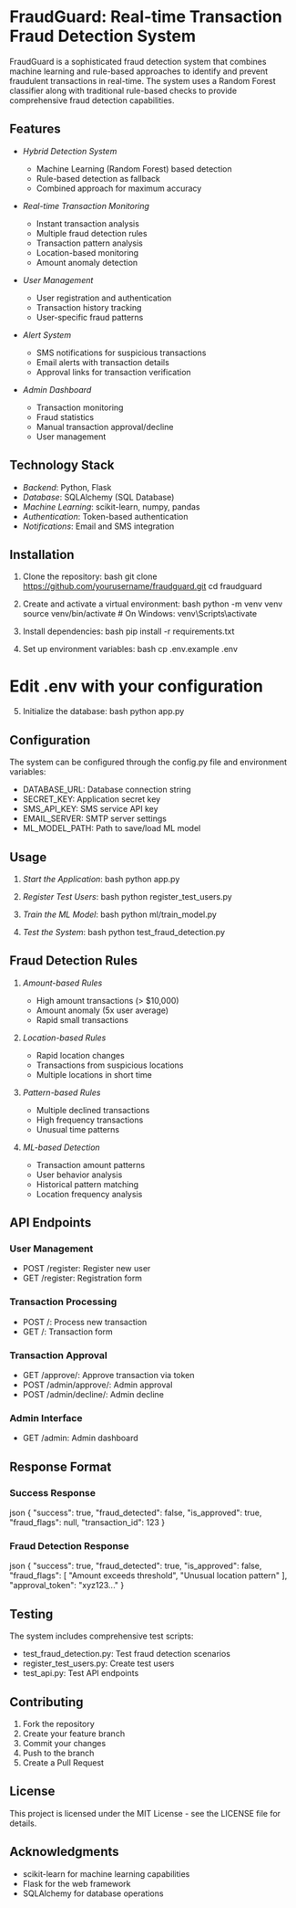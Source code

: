 # FraudGuard: Real-time Transaction Fraud Detection System

FraudGuard is a sophisticated fraud detection system that combines machine learning and rule-based approaches to identify and prevent fraudulent transactions in real-time. The system uses a Random Forest classifier along with traditional rule-based checks to provide comprehensive fraud detection capabilities.

## Features

- *Hybrid Detection System*
  - Machine Learning (Random Forest) based detection
  - Rule-based detection as fallback
  - Combined approach for maximum accuracy

- *Real-time Transaction Monitoring*
  - Instant transaction analysis
  - Multiple fraud detection rules
  - Transaction pattern analysis
  - Location-based monitoring
  - Amount anomaly detection

- *User Management*
  - User registration and authentication
  - Transaction history tracking
  - User-specific fraud patterns

- *Alert System*
  - SMS notifications for suspicious transactions
  - Email alerts with transaction details
  - Approval links for transaction verification

- *Admin Dashboard*
  - Transaction monitoring
  - Fraud statistics
  - Manual transaction approval/decline
  - User management

## Technology Stack

- *Backend*: Python, Flask
- *Database*: SQLAlchemy (SQL Database)
- *Machine Learning*: scikit-learn, numpy, pandas
- *Authentication*: Token-based authentication
- *Notifications*: Email and SMS integration

## Installation

1. Clone the repository:
bash
git clone https://github.com/yourusername/fraudguard.git
cd fraudguard


2. Create and activate a virtual environment:
bash
python -m venv venv
source venv/bin/activate  # On Windows: venv\Scripts\activate


3. Install dependencies:
bash
pip install -r requirements.txt


4. Set up environment variables:
bash
cp .env.example .env
# Edit .env with your configuration


5. Initialize the database:
bash
python app.py


## Configuration

The system can be configured through the config.py file and environment variables:

- DATABASE_URL: Database connection string
- SECRET_KEY: Application secret key
- SMS_API_KEY: SMS service API key
- EMAIL_SERVER: SMTP server settings
- ML_MODEL_PATH: Path to save/load ML model

## Usage

1. *Start the Application*:
bash
python app.py


2. *Register Test Users*:
bash
python register_test_users.py


3. *Train the ML Model*:
bash
python ml/train_model.py


4. *Test the System*:
bash
python test_fraud_detection.py


## Fraud Detection Rules

1. *Amount-based Rules*
   - High amount transactions (> $10,000)
   - Amount anomaly (5x user average)
   - Rapid small transactions

2. *Location-based Rules*
   - Rapid location changes
   - Transactions from suspicious locations
   - Multiple locations in short time

3. *Pattern-based Rules*
   - Multiple declined transactions
   - High frequency transactions
   - Unusual time patterns

4. *ML-based Detection*
   - Transaction amount patterns
   - User behavior analysis
   - Historical pattern matching
   - Location frequency analysis

## API Endpoints

### User Management
- POST /register: Register new user
- GET /register: Registration form

### Transaction Processing
- POST /: Process new transaction
- GET /: Transaction form

### Transaction Approval
- GET /approve/<token>: Approve transaction via token
- POST /admin/approve/<id>: Admin approval
- POST /admin/decline/<id>: Admin decline

### Admin Interface
- GET /admin: Admin dashboard

## Response Format

### Success Response
json
{
    "success": true,
    "fraud_detected": false,
    "is_approved": true,
    "fraud_flags": null,
    "transaction_id": 123
}


### Fraud Detection Response
json
{
    "success": true,
    "fraud_detected": true,
    "is_approved": false,
    "fraud_flags": [
        "Amount exceeds threshold",
        "Unusual location pattern"
    ],
    "approval_token": "xyz123..."
}


## Testing

The system includes comprehensive test scripts:
- test_fraud_detection.py: Test fraud detection scenarios
- register_test_users.py: Create test users
- test_api.py: Test API endpoints

## Contributing

1. Fork the repository
2. Create your feature branch
3. Commit your changes
4. Push to the branch
5. Create a Pull Request

## License

This project is licensed under the MIT License - see the LICENSE file for details.

## Acknowledgments

- scikit-learn for machine learning capabilities
- Flask for the web framework
- SQLAlchemy for database operations
